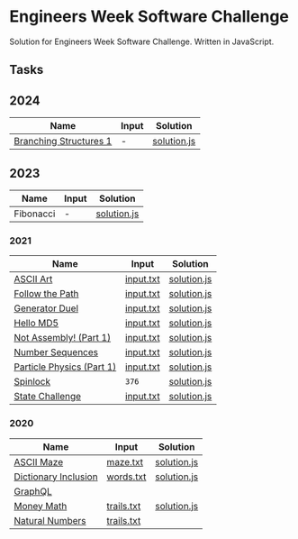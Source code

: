 # Engineers Week Software Challenge

Solution for Engineers Week Software Challenge. Written in JavaScript.

## Tasks

## 2024

|Name | Input | Solution |
|-----|-------|----------|
|[Branching Structures 1](./2024/Branching%20Structures%201/README.md)|-|[solution.js](./2023/fibonacci/solution.js)|

## 2023

|Name | Input | Solution |
|-----|-------|----------|
|Fibonacci|-|[solution.js](./2023/fibonacci/solution.js)|

### 2021

|Name | Input | Solution |
|-----|-------|----------|
|[ASCII Art](./2021/ASCII%20Art/README.md)|[input.txt](./2021/ASCII%20Art/input.txt)|[solution.js](./2021/ASCII%20Art/solution.js)||
|[Follow the Path](./2021/Follow%20the%20Path/README.md)|[input.txt](./2021/Follow%20the%20Path/input.txt)|[solution.js](./2021/Follow%20the%20Path/solution.js)|
|[Generator Duel](./2021/Generator%20Duel/README.md)|[input.txt](./2021/Generator%20Duel/input.txt)|[solution.js](./2021/Generator%20Duel/solution.js)|
|[Hello MD5](./2021/Hello%20MD5/README.md)|[input.txt](./2021/Hello%20MD5/input.txt)|[solution.js](./2021/Hello%20MD5/solution.js)|
|[Not Assembly! (Part 1)](./2021/Not%20Assembly!%20(Part%201)/README.md)|[input.txt](./2021/Not%20Assembly!%20(Part%201)/input.txt)|[solution.js](./2021/Not%20Assembly!%20(Part%201)/solution.js)|
|[Number Sequences](./2021/Number%20Sequences/README.md)|[input.txt](./2021/Number%20Sequences/input.txt)|[solution.js](./2021/Number%20Sequences/solution.js)|
|[Particle Physics (Part 1)](./2021/Particle%20Physics%20(Part%201)/README.md)|[input.txt](./2021/Particle%20Physics%20(Part%201)/input.txt)|[solution.js](./2021/Particle%20Physics%20(Part%201)/solution.js)|
|[Spinlock](./2021/Spinlock/README.md)|`376`|[solution.js](./2021/Spinlock/solution.js)|
|[State Challenge](./2021/State%20Challenge/README.md)|[input.txt](./2021/State%20Challenge/input.txt)|[solution.js](./2021/State%20Challenge/solution.js)|

### 2020

|Name | Input | Solution |
|-----|-------|----------|
|[ASCII Maze](./2020/ASCII%20Maze/ASCII-Maze.md)|[maze.txt](./2020/ASCII%20Maze/maze.txt)|[solution.js](./2020/ASCII%20Maze/solution.js)|
|[Dictionary Inclusion](./2020/Dictionary%20Inclusion/Dictionary-inclusion.md)|[words.txt](./2020/Dictionary%20Inclusion/words.txt)|[solution.js](./2020/Dictionary%20Inclusion/solution.js)|
|[GraphQL](./2020/GraphQL/README.md)|||
|[Money Math](./2020/Money%20Math/money-math.md)|[trails.txt](./2020/Money%20Math/trials.txt)|[solution.js](./2020/Money%20Math/solution.js)|
|[Natural Numbers](./2020/Natural%20Numbers/money-math.md)|[trails.txt](./2020/Natural%20Numbers/trials.txt)||
